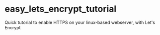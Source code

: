 # easy_lets_encrypt_tutorial
Quick tutorial to enable HTTPS on your linux-based webserver, with Let's Encrypt
